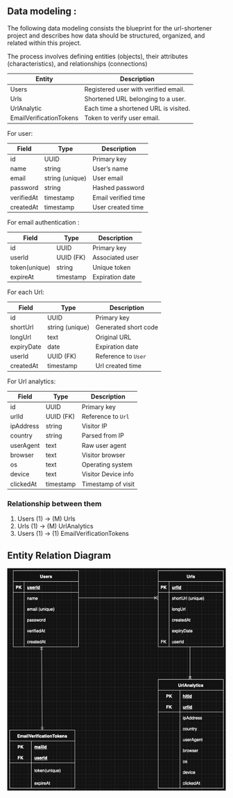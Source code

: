 ## Data modeling :

The following data modeling consists the blueprint for the url-shortener project and describes how data should be structured, organized, and related within this project.

The process involves defining entities (objects), their attributes (characteristics), and relationships (connections)

| Entity                 | Description                           |
| ---------------------- | ------------------------------------- |
| Users                  | Registered user with verified email.  |
| Urls                   | Shortened URL belonging to a user.    |
| UrlAnalytic            | Each time a shortened URL is visited. |
| EmailVerificationTokens| Token to verify user email.           |

For user:

| Field     | Type            | Description           |     
| --------- | --------------- | --------------------- |  
| id        | UUID            | Primary key           |     
| name      | string          | User’s name           |     
| email     | string (unique) | User email            |     
| password  | string          | Hashed password       |     
| verifiedAt| timestamp       | Email verified time   |     
| createdAt | timestamp       | User created time     |     

For email authentication :

| Field        | Type      | Description     |
| ------------ | --------- | --------------- |
| id           | UUID      | Primary key     |
| userId       | UUID (FK) | Associated user |
| token(unique)| string    | Unique token    |
| expireAt     | timestamp | Expiration date |

For each Url:

| Field      | Type            | Description          |
| ---------- | --------------- | -------------------- |
| id         | UUID            | Primary key          |
| shortUrl   | string (unique) | Generated short code |
| longUrl    | text            | Original URL         |
| expiryDate | date            | Expiration date      |
| userId     | UUID (FK)       | Reference to `User`  |
| createdAt  | timestamp       | Url created time     |

For Url analytics: 

| Field     | Type      | Description        |
| --------- | --------- | ------------------ |
| id        | UUID      | Primary key        |
| urlId     | UUID (FK) | Reference to `Url` |
| ipAddress | string    | Visitor IP         |
| country   | string    | Parsed from IP     |
| userAgent | text      | Raw user agent     |
| browser   | text      | Visitor browser    |
| os        | text      | Operating system   |
| device    | text      | Visitor Device info|
| clickedAt | timestamp | Timestamp of visit |


### **Relationship between them**

1. Users (1) → (M) Urls
2. Urls (1) → (M) UrlAnalytics
3. Users (1) → (1) EmailVerificationTokens

## Entity Relation Diagram

![Entity Relation diagram](er.drawio.png)